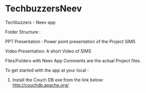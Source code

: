 # TechbuzzersNeev
Techbuzzers - Neev app

Folder Structure :

PPT Presentation : 
  Power point presentation of the Project SIMS
  
Video Presentation:
  A short Video of SIMS
  
Files/Folders with Neev App Comments are the actual Project files.

To get started with the app at your local :
1) Install the Couch DB exe from the link below:
   http://couchdb.apache.org/
